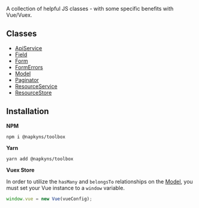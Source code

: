 A collection of helpful JS classes - with some specific benefits with Vue/Vuex.

## Classes

- [ApiService](./src/ApiService/README.md)
- [Field](./src/Field/README.md)
- [Form](./src/Form/README.md)
- [FormErrors](./src/FormErrors/README.md)
- [Model](./src/Model/README.md)
- [Paginator](./src/Paginator/README.md)
- [ResourceService](./src/ResourceService/README.md)
- [ResourceStore](./src/ResourceStore/README.md)

## Installation

**NPM**  
```
npm i @napkyns/toolbox
```

**Yarn**  
```
yarn add @napkyns/toolbox
```

**Vuex Store**

In order to utilize the ``hasMany`` and ``belongsTo`` relationships on the [Model](./src/Model/README.md), you must set your Vue instance to a ```window``` variable.

```javascript
window.vue = new Vue(vueConfig);
```